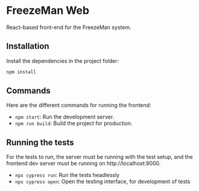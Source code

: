 # FreezeMan Web

React-based front-end for the FreezeMan system.

## Installation

Install the dependencies in the project folder:

```bash
npm install
```

## Commands

Here are the different commands for running the frontend:
 - `npm start`: Run the development server.
 - `npm run build`: Build the project for production.

## Running the tests

For the tests to run, the server must be running with the test setup, and the
frontend dev server must be running on http://localhost:9000.

 - `npx cypress run`: Run the tests headlessly
 - `npx cypress open`: Open the testing interface, for development of tests

